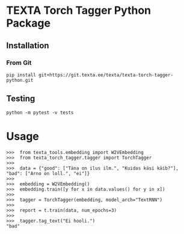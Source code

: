 # TEXTA Torch Tagger Python Package

## Installation

### From Git
`pip install git+https://git.texta.ee/texta/texta-torch-tagger-python.git`

## Testing
`python -m pytest -v tests`

# Usage
```
>>>  from texta_tools.embedding import W2VEmbedding
>>>  from texta_torch_tagger.tagger import TorchTagger
>>>  
>>>  data = {"good": ["Täna on ilus ilm.", "Kuidas käsi käib?"], "bad": ["Arno on loll.", "ei"]}
>>>  
>>>  embedding = W2VEmbedding()
>>>  embedding.train([y for x in data.values() for y in x])
>>>  
>>>  tagger = TorchTagger(embedding, model_arch="TextRNN")
>>>  
>>>  report = t.train(data, num_epochs=3)
>>>  
>>>  tagger.tag_text("Ei hooli.")
"bad"
```
